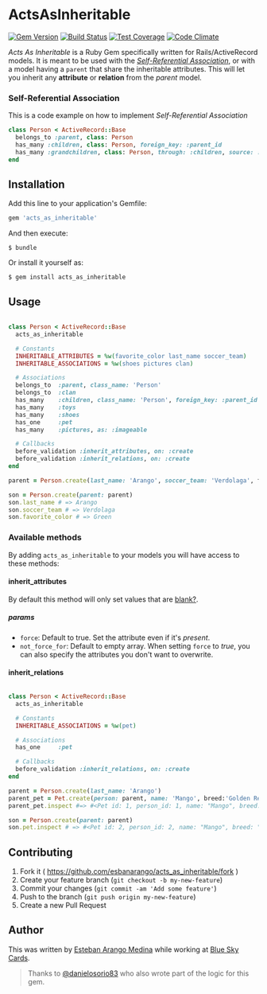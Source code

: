 # ActsAsInheritable

[![Gem Version](https://badge.fury.io/rb/acts_as_inheritable.svg)](https://badge.fury.io/rb/acts_as_inheritable) [![Build Status](https://travis-ci.org/esbanarango/acts_as_inheritable.svg)](https://travis-ci.org/esbanarango/acts_as_inheritable) [![Test Coverage](https://codeclimate.com/github/esbanarango/acts_as_inheritable/badges/coverage.svg)](https://codeclimate.com/github/esbanarango/acts_as_inheritable/coverage) [![Code Climate](https://codeclimate.com/github/esbanarango/acts_as_inheritable/badges/gpa.svg)](https://codeclimate.com/github/esbanarango/acts_as_inheritable)

_Acts As Inheritable_ is a Ruby Gem specifically written for Rails/ActiveRecord models. It is meant to be used with the [_Self-Referential Association_](#self-referential-association), or with a model having a `parent` that share the inheritable attributes. This will let you inherit any __attribute__ or __relation__ from the _parent_ model.

### Self-Referential Association

This is a code example on how to implement _Self-Referential Association_

````ruby
class Person < ActiveRecord::Base
  belongs_to :parent, class: Person
  has_many :children, class: Person, foreign_key: :parent_id
  has_many :grandchildren, class: Person, through: :children, source: :children
end
````

## Installation

Add this line to your application's Gemfile:

```ruby
gem 'acts_as_inheritable'
```

And then execute:

    $ bundle

Or install it yourself as:

    $ gem install acts_as_inheritable

## Usage

```ruby

class Person < ActiveRecord::Base
  acts_as_inheritable

  # Constants
  INHERITABLE_ATTRIBUTES = %w(favorite_color last_name soccer_team)
  INHERITABLE_ASSOCIATIONS = %w(shoes pictures clan)

  # Associations
  belongs_to  :parent, class_name: 'Person'
  belongs_to  :clan
  has_many    :children, class_name: 'Person', foreign_key: :parent_id
  has_many    :toys
  has_many    :shoes
  has_one     :pet
  has_many    :pictures, as: :imageable

  # Callbacks
  before_validation :inherit_attributes, on: :create
  before_validation :inherit_relations, on: :create
end

parent = Person.create(last_name: 'Arango', soccer_team: 'Verdolaga', favorite_color:'Green')

son = Person.create(parent: parent)
son.last_name # => Arango
son.soccer_team # => Verdolaga
son.favorite_color # => Green

````
### Available methods
By adding `acts_as_inheritable` to your models you will have access to these methods:

#### inherit_attributes
By default this method  will only set values that are [blank?](http://api.rubyonrails.org/classes/Object.html#method-i-blank-3F).

##### params
  - `force`: Default to true. Set the attribute even if it's _present_.
  - `not_force_for`: Default to empty array. When setting `force` to _true_, you can also specify the attributes you don't want to overwrite.

#### inherit_relations

```ruby

class Person < ActiveRecord::Base
  acts_as_inheritable

  # Constants
  INHERITABLE_ASSOCIATIONS = %w(pet)

  # Associations
  has_one     :pet

  # Callbacks
  before_validation :inherit_relations, on: :create
end

parent = Person.create(last_name: 'Arango')
parent_pet = Pet.create(person: parent, name: 'Mango', breed:'Golden Retriver')
parent_pet.inspect #=> #<Pet id: 1, person_id: 1, name: "Mango", breed: "Golden Retriver">

son = Person.create(parent: parent)
son.pet.inspect # => #<Pet id: 2, person_id: 2, name: "Mango", breed: "Golden Retriver">

````

## Contributing

1. Fork it ( https://github.com/esbanarango/acts_as_inheritable/fork )
2. Create your feature branch (`git checkout -b my-new-feature`)
3. Commit your changes (`git commit -am 'Add some feature'`)
4. Push to the branch (`git push origin my-new-feature`)
5. Create a new Pull Request

## Author

This was written by [Esteban Arango Medina](http://esbanarango.com) while working at [Blue Sky Cards](https://www.blueskycards.com/).
>Thanks to [@danielosorio83](https://github.com/danielosorio83) who also wrote part of the logic for this gem.
